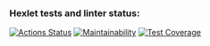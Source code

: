 ### Hexlet tests and linter status:
[![Actions Status](https://github.com/DianaLoo/java-project-78/actions/workflows/hexlet-check.yml/badge.svg)](https://github.com/DianaLoo/java-project-78/actions)
[![Maintainability](https://api.codeclimate.com/v1/badges/74a4f9955ede974f4397/maintainability)](https://codeclimate.com/github/DianaLoo/java-project-78/maintainability)
[![Test Coverage](https://api.codeclimate.com/v1/badges/74a4f9955ede974f4397/test_coverage)](https://codeclimate.com/github/DianaLoo/java-project-78/test_coverage)
